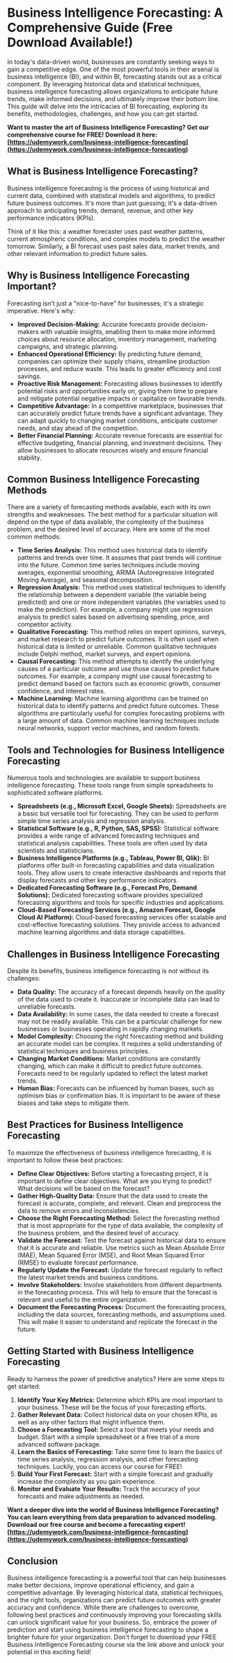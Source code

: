# Business Intelligence Forecasting: A Comprehensive Guide (Free Download Available!)

In today's data-driven world, businesses are constantly seeking ways to gain a competitive edge. One of the most powerful tools in their arsenal is business intelligence (BI), and within BI, forecasting stands out as a critical component. By leveraging historical data and statistical techniques, business intelligence forecasting allows organizations to anticipate future trends, make informed decisions, and ultimately improve their bottom line. This guide will delve into the intricacies of BI forecasting, exploring its benefits, methodologies, challenges, and how you can get started.

**Want to master the art of Business Intelligence Forecasting? Get our comprehensive course for FREE! Download it here: [https://udemywork.com/business-intelligence-forecasting](https://udemywork.com/business-intelligence-forecasting)**

## What is Business Intelligence Forecasting?

Business intelligence forecasting is the process of using historical and current data, combined with statistical models and algorithms, to predict future business outcomes. It's more than just guessing; it's a data-driven approach to anticipating trends, demand, revenue, and other key performance indicators (KPIs).

Think of it like this: a weather forecaster uses past weather patterns, current atmospheric conditions, and complex models to predict the weather tomorrow. Similarly, a BI forecast uses past sales data, market trends, and other relevant information to predict future sales.

## Why is Business Intelligence Forecasting Important?

Forecasting isn't just a "nice-to-have" for businesses; it's a strategic imperative. Here's why:

*   **Improved Decision-Making:** Accurate forecasts provide decision-makers with valuable insights, enabling them to make more informed choices about resource allocation, inventory management, marketing campaigns, and strategic planning.
*   **Enhanced Operational Efficiency:** By predicting future demand, companies can optimize their supply chains, streamline production processes, and reduce waste. This leads to greater efficiency and cost savings.
*   **Proactive Risk Management:** Forecasting allows businesses to identify potential risks and opportunities early on, giving them time to prepare and mitigate potential negative impacts or capitalize on favorable trends.
*   **Competitive Advantage:** In a competitive marketplace, businesses that can accurately predict future trends have a significant advantage. They can adapt quickly to changing market conditions, anticipate customer needs, and stay ahead of the competition.
*   **Better Financial Planning:** Accurate revenue forecasts are essential for effective budgeting, financial planning, and investment decisions. They allow businesses to allocate resources wisely and ensure financial stability.

## Common Business Intelligence Forecasting Methods

There are a variety of forecasting methods available, each with its own strengths and weaknesses. The best method for a particular situation will depend on the type of data available, the complexity of the business problem, and the desired level of accuracy. Here are some of the most common methods:

*   **Time Series Analysis:** This method uses historical data to identify patterns and trends over time. It assumes that past trends will continue into the future. Common time series techniques include moving averages, exponential smoothing, ARIMA (Autoregressive Integrated Moving Average), and seasonal decomposition.
*   **Regression Analysis:** This method uses statistical techniques to identify the relationship between a dependent variable (the variable being predicted) and one or more independent variables (the variables used to make the prediction). For example, a company might use regression analysis to predict sales based on advertising spending, price, and competitor activity.
*   **Qualitative Forecasting:** This method relies on expert opinions, surveys, and market research to predict future outcomes. It is often used when historical data is limited or unreliable. Common qualitative techniques include Delphi method, market surveys, and expert opinions.
*   **Causal Forecasting:** This method attempts to identify the underlying causes of a particular outcome and use those causes to predict future outcomes. For example, a company might use causal forecasting to predict demand based on factors such as economic growth, consumer confidence, and interest rates.
*   **Machine Learning:** Machine learning algorithms can be trained on historical data to identify patterns and predict future outcomes. These algorithms are particularly useful for complex forecasting problems with a large amount of data. Common machine learning techniques include neural networks, support vector machines, and random forests.

## Tools and Technologies for Business Intelligence Forecasting

Numerous tools and technologies are available to support business intelligence forecasting. These tools range from simple spreadsheets to sophisticated software platforms.

*   **Spreadsheets (e.g., Microsoft Excel, Google Sheets):** Spreadsheets are a basic but versatile tool for forecasting. They can be used to perform simple time series analysis and regression analysis.
*   **Statistical Software (e.g., R, Python, SAS, SPSS):** Statistical software provides a wide range of advanced forecasting techniques and statistical analysis capabilities. These tools are often used by data scientists and statisticians.
*   **Business Intelligence Platforms (e.g., Tableau, Power BI, Qlik):** BI platforms offer built-in forecasting capabilities and data visualization tools. They allow users to create interactive dashboards and reports that display forecasts and other key performance indicators.
*   **Dedicated Forecasting Software (e.g., Forecast Pro, Demand Solutions):** Dedicated forecasting software provides specialized forecasting algorithms and tools for specific industries and applications.
*   **Cloud-Based Forecasting Services (e.g., Amazon Forecast, Google Cloud AI Platform):** Cloud-based forecasting services offer scalable and cost-effective forecasting solutions. They provide access to advanced machine learning algorithms and data storage capabilities.

## Challenges in Business Intelligence Forecasting

Despite its benefits, business intelligence forecasting is not without its challenges:

*   **Data Quality:** The accuracy of a forecast depends heavily on the quality of the data used to create it. Inaccurate or incomplete data can lead to unreliable forecasts.
*   **Data Availability:** In some cases, the data needed to create a forecast may not be readily available. This can be a particular challenge for new businesses or businesses operating in rapidly changing markets.
*   **Model Complexity:** Choosing the right forecasting method and building an accurate model can be complex. It requires a solid understanding of statistical techniques and business principles.
*   **Changing Market Conditions:** Market conditions are constantly changing, which can make it difficult to predict future outcomes. Forecasts need to be regularly updated to reflect the latest market trends.
*   **Human Bias:** Forecasts can be influenced by human biases, such as optimism bias or confirmation bias. It is important to be aware of these biases and take steps to mitigate them.

## Best Practices for Business Intelligence Forecasting

To maximize the effectiveness of business intelligence forecasting, it is important to follow these best practices:

*   **Define Clear Objectives:** Before starting a forecasting project, it is important to define clear objectives. What are you trying to predict? What decisions will be based on the forecast?
*   **Gather High-Quality Data:** Ensure that the data used to create the forecast is accurate, complete, and relevant. Clean and preprocess the data to remove errors and inconsistencies.
*   **Choose the Right Forecasting Method:** Select the forecasting method that is most appropriate for the type of data available, the complexity of the business problem, and the desired level of accuracy.
*   **Validate the Forecast:** Test the forecast against historical data to ensure that it is accurate and reliable. Use metrics such as Mean Absolute Error (MAE), Mean Squared Error (MSE), and Root Mean Squared Error (RMSE) to evaluate forecast performance.
*   **Regularly Update the Forecast:** Update the forecast regularly to reflect the latest market trends and business conditions.
*   **Involve Stakeholders:** Involve stakeholders from different departments in the forecasting process. This will help to ensure that the forecast is relevant and useful to the entire organization.
*   **Document the Forecasting Process:** Document the forecasting process, including the data sources, forecasting methods, and assumptions used. This will make it easier to understand and replicate the forecast in the future.

## Getting Started with Business Intelligence Forecasting

Ready to harness the power of predictive analytics? Here are some steps to get started:

1.  **Identify Your Key Metrics:** Determine which KPIs are most important to your business. These will be the focus of your forecasting efforts.
2.  **Gather Relevant Data:** Collect historical data on your chosen KPIs, as well as any other factors that might influence them.
3.  **Choose a Forecasting Tool:** Select a tool that meets your needs and budget. Start with a simple spreadsheet or a free trial of a more advanced software package.
4.  **Learn the Basics of Forecasting:** Take some time to learn the basics of time series analysis, regression analysis, and other forecasting techniques. Luckily, you can access our course for FREE!
5.  **Build Your First Forecast:** Start with a simple forecast and gradually increase the complexity as you gain experience.
6.  **Monitor and Evaluate Your Results:** Track the accuracy of your forecasts and make adjustments as needed.

**Want a deeper dive into the world of Business Intelligence Forecasting? You can learn everything from data preparation to advanced modeling. Download our free course and become a forecasting expert! [https://udemywork.com/business-intelligence-forecasting](https://udemywork.com/business-intelligence-forecasting)**

## Conclusion

Business intelligence forecasting is a powerful tool that can help businesses make better decisions, improve operational efficiency, and gain a competitive advantage. By leveraging historical data, statistical techniques, and the right tools, organizations can predict future outcomes with greater accuracy and confidence. While there are challenges to overcome, following best practices and continuously improving your forecasting skills can unlock significant value for your business. So, embrace the power of prediction and start using business intelligence forecasting to shape a brighter future for your organization. Don't forget to download your FREE Business Intelligence Forecasting course via the link above and unlock your potential in this exciting field!
